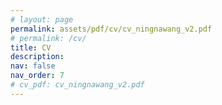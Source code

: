 ```yaml
---
# layout: page
permalink: assets/pdf/cv/cv_ningnawang_v2.pdf
# permalink: /cv/
title: CV
description:
nav: false
nav_order: 7
# cv_pdf: cv_ningnawang_v2.pdf
---
```


<!-- ---
layout: cv
permalink: /cv/
title: cv
nav: true
nav_order: 4
cv_pdf: example_pdf.pdf
--- -->


